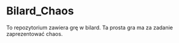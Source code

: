 # Bilard_Chaos
To repozytorium zawiera grę w bilard. Ta prosta gra ma za zadanie zaprezentować chaos.
